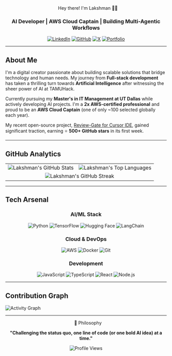 <div align="center">
  
 Hey there! I'm Lakshman 👨‍💻

### AI Developer | AWS Cloud Captain | Building Multi-Agentic Workflows

[![LinkedIn](https://img.shields.io/badge/LinkedIn-0077B5?style=for-the-badge&logo=linkedin&logoColor=white)](https://www.linkedin.com/in/lakshman-turlapati-3091aa191/)
[![GitHub](https://img.shields.io/badge/GitHub-100000?style=for-the-badge&logo=github&logoColor=white)](https://github.com/LakshmanTurlapati)
[![X](https://img.shields.io/badge/X-100000?style=for-the-badge&logo=x&logoColor=white)](https://x.com/parzival1213)
[![Portfolio](https://img.shields.io/badge/Portfolio-007BFF?style=for-the-badge&logo=briefcase&logoColor=white)](https://www.audienclature.com/)

</div>

---

## About Me

I'm a digital creator passionate about building scalable solutions that bridge technology and human needs. My journey from **Full-stack development** has taken a thrilling turn towards **Artificial Intelligence** after witnessing the sheer power of AI at TAMUHack.

Currently pursuing my **Master's in IT Management at UT Dallas** while actively developing AI projects. I'm a **2x AWS-certified professional** and proud to be an **AWS Cloud Captain** (one of only ~100 selected globally each year).

My recent open-source project, [Review-Gate for Cursor IDE](https://github.com/LakshmanTurlapati/Review-Gate), gained significant traction, earning ⭐ **500+ GitHub stars** in its first week.

---

## GitHub Analytics

<table align="center">
  <tr>
    <td align="center">
      <img src="https://github-readme-stats.vercel.app/api?username=LakshmanTurlapati&show_icons=true&theme=gruvbox&hide_border=true&include_all_commits=true&count_private=true" alt="Lakshman's GitHub Stats"/>
    </td>
    <td align="center">
      <img src="https://github-readme-stats.vercel.app/api/top-langs/?username=LakshmanTurlapati&layout=compact&theme=gruvbox&hide_border=true" alt="Lakshman's Top Languages"/>
    </td>
  </tr>
  <tr>
    <td colspan="2" align="center">
      <img src="https://github-readme-streak-stats.herokuapp.com/?user=LakshmanTurlapati&theme=gruvbox&hide_border=true" alt="Lakshman's GitHub Streak"/>
    </td>
  </tr>
</table>

---

## Tech Arsenal

<div align="center">

### AI/ML Stack
![Python](https://img.shields.io/badge/Python-3776AB?style=for-the-badge&logo=python&logoColor=white)
![TensorFlow](https://img.shields.io/badge/TensorFlow-FF6F00?style=for-the-badge&logo=tensorflow&logoColor=white)
![Hugging Face](https://img.shields.io/badge/🤗_Hugging_Face-FFD21E?style=for-the-badge)
![LangChain](https://img.shields.io/badge/LangChain-121212?style=for-the-badge)

### Cloud & DevOps
![AWS](https://img.shields.io/badge/AWS-FF9900?style=for-the-badge&logo=amazon-aws&logoColor=white)
![Docker](https://img.shields.io/badge/Docker-2496ED?style=for-the-badge&logo=docker&logoColor=white)
![Git](https://img.shields.io/badge/Git-F05032?style=for-the-badge&logo=git&logoColor=white)

### Development
![JavaScript](https://img.shields.io/badge/JavaScript-F7DF1E?style=for-the-badge&logo=javascript&logoColor=black)
![TypeScript](https://img.shields.io/badge/TypeScript-3178C6?style=for-the-badge&logo=typescript&logoColor=white)
![React](https://img.shields.io/badge/React-20232A?style=for-the-badge&logo=react&logoColor=61DAFB)
![Node.js](https://img.shields.io/badge/Node.js-339933?style=for-the-badge&logo=node.js&logoColor=white)

</div>

---

## Contribution Graph

![Activity Graph](https://github-readme-activity-graph.vercel.app/graph?username=LakshmanTurlapati&theme=gruvbox&hide_border=true)

---

<div align="center">
  
💭 Philosophy

**"Challenging the status quo, one line of code (or one bold AI idea) at a time."**

<img src="https://komarev.com/ghpvc/?username=LakshmanTurlapati&style=for-the-badge&color=fb4934" alt="Profile Views" />

</div>
